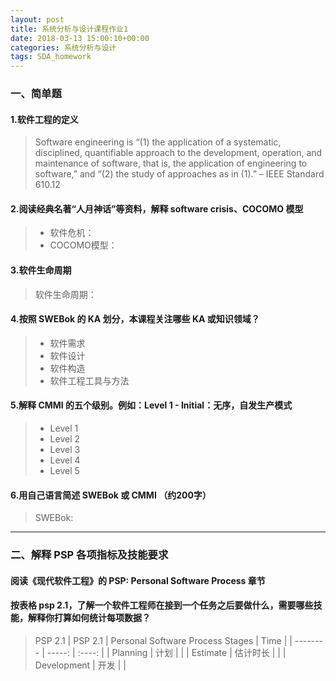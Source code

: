 ```yaml
---
layout: post
title: 系统分析与设计课程作业1
date: 2018-03-13 15:00:10+00:00
categories: 系统分析与设计
tags: SDA_homework
---
```


### 一、简单题

#### 1.软件工程的定义

>Software engineering is “(1) the application of a systematic, disciplined, quantifiable approach to the development, operation, and maintenance of software, that is, the application of engineering to software,” and “(2) the study of approaches as in (1).” – IEEE Standard 610.12

#### 2.阅读经典名著“人月神话”等资料，解释   software crisis、COCOMO 模型
> * 软件危机：
> * COCOMO模型：

#### 3.软件生命周期
> 软件生命周期：

#### 4.按照 SWEBok 的 KA 划分，本课程关注哪些   KA 或知识领域？
> * 软件需求
> * 软件设计
> * 软件构造
> * 软件工程工具与方法

#### 5.解释 CMMI 的五个级别。例如：Level 1 - Initial：无序，自发生产模式
> * Level 1
> * Level 2
> * Level 3
> * Level 4
> * Level 5

#### 6.用自己语言简述 SWEBok 或 CMMI （约200字）
> SWEBok: 

------

### 二、解释 PSP 各项指标及技能要求

#### 阅读《现代软件工程》的 PSP: Personal Software Process 章节

#### 按表格 psp 2.1，了解一个软件工程师在接到一个任务之后要做什么，需要哪些技能，解释你打算如何统计每项数据？
> PSP 2.1
> | PSP 2.1  | Personal Software Process Stages   |  Time  |
| --------   | -----:  | :----:  |
| Planning    | 计划       |  |
| Estimate    | 估计时长   |  |
| Development | 开发       |  |
> 